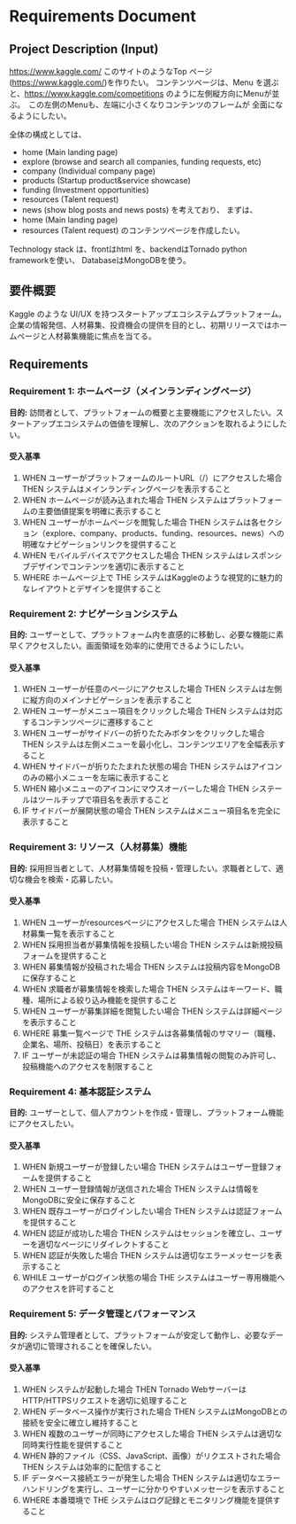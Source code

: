 # Requirements Document

## Project Description (Input)

https://www.kaggle.com/
このサイトのようなTop ページ(https://www.kaggle.com/)を作りたい。
コンテンツページは、Menu を選ぶと、https://www.kaggle.com/competitions
のように左側縦方向にMenuが並ぶ。　この左側のMenuも、左端に小さくなりコンテンツのフレームが
全面になるようにしたい。

全体の構成としては、
- home (Main landing page)
- explore  (browse and search all companies, funding requests, etc)
- company  (Individual company page)
- products (Startup product&service showcase)
- funding  (Investment opportunities)
- resources (Talent request)
- news (show blog posts and news posts)
を考えており、
まずは、
- home (Main landing page)
- resources (Talent request)
のコンテンツページを作成したい。

Technology stack は、frontはhtml を、backendはTornado python frameworkを使い、
DatabaseはMongoDBを使う。

## 要件概要

Kaggle のような UI/UX を持つスタートアップエコシステムプラットフォーム。企業の情報発信、人材募集、投資機会の提供を目的とし、初期リリースではホームページと人材募集機能に焦点を当てる。

## Requirements

### Requirement 1: ホームページ（メインランディングページ）
**目的:** 訪問者として、プラットフォームの概要と主要機能にアクセスしたい。スタートアップエコシステムの価値を理解し、次のアクションを取れるようにしたい。

#### 受入基準
1. WHEN ユーザーがプラットフォームのルートURL（/）にアクセスした場合 THEN システムはメインランディングページを表示すること
2. WHEN ホームページが読み込まれた場合 THEN システムはプラットフォームの主要価値提案を明確に表示すること
3. WHEN ユーザーがホームページを閲覧した場合 THEN システムは各セクション（explore、company、products、funding、resources、news）への明確なナビゲーションリンクを提供すること
4. WHEN モバイルデバイスでアクセスした場合 THEN システムはレスポンシブデザインでコンテンツを適切に表示すること
5. WHERE ホームページ上で THE システムはKaggleのような視覚的に魅力的なレイアウトとデザインを提供すること

### Requirement 2: ナビゲーションシステム
**目的:** ユーザーとして、プラットフォーム内を直感的に移動し、必要な機能に素早くアクセスしたい。画面領域を効率的に使用できるようにしたい。

#### 受入基準
1. WHEN ユーザーが任意のページにアクセスした場合 THEN システムは左側に縦方向のメインナビゲーションを表示すること
2. WHEN ユーザーがメニュー項目をクリックした場合 THEN システムは対応するコンテンツページに遷移すること
3. WHEN ユーザーがサイドバーの折りたたみボタンをクリックした場合 THEN システムは左側メニューを最小化し、コンテンツエリアを全幅表示すること
4. WHEN サイドバーが折りたたまれた状態の場合 THEN システムはアイコンのみの縮小メニューを左端に表示すること
5. WHEN 縮小メニューのアイコンにマウスオーバーした場合 THEN システールはツールチップで項目名を表示すること
6. IF サイドバーが展開状態の場合 THEN システムはメニュー項目名を完全に表示すること

### Requirement 3: リソース（人材募集）機能
**目的:** 採用担当者として、人材募集情報を投稿・管理したい。求職者として、適切な機会を検索・応募したい。

#### 受入基準
1. WHEN ユーザーがresourcesページにアクセスした場合 THEN システムは人材募集一覧を表示すること
2. WHEN 採用担当者が募集情報を投稿したい場合 THEN システムは新規投稿フォームを提供すること
3. WHEN 募集情報が投稿された場合 THEN システムは投稿内容をMongoDBに保存すること
4. WHEN 求職者が募集情報を検索した場合 THEN システムはキーワード、職種、場所による絞り込み機能を提供すること
5. WHEN ユーザーが募集詳細を閲覧したい場合 THEN システムは詳細ページを表示すること
6. WHERE 募集一覧ページで THE システムは各募集情報のサマリー（職種、企業名、場所、投稿日）を表示すること
7. IF ユーザーが未認証の場合 THEN システムは募集情報の閲覧のみ許可し、投稿機能へのアクセスを制限すること

### Requirement 4: 基本認証システム
**目的:** ユーザーとして、個人アカウントを作成・管理し、プラットフォーム機能にアクセスしたい。

#### 受入基準
1. WHEN 新規ユーザーが登録したい場合 THEN システムはユーザー登録フォームを提供すること
2. WHEN ユーザー登録情報が送信された場合 THEN システムは情報をMongoDBに安全に保存すること
3. WHEN 既存ユーザーがログインしたい場合 THEN システムは認証フォームを提供すること
4. WHEN 認証が成功した場合 THEN システムはセッションを確立し、ユーザーを適切なページにリダイレクトすること
5. WHEN 認証が失敗した場合 THEN システムは適切なエラーメッセージを表示すること
6. WHILE ユーザーがログイン状態の場合 THE システムはユーザー専用機能へのアクセスを許可すること

### Requirement 5: データ管理とパフォーマンス
**目的:** システム管理者として、プラットフォームが安定して動作し、必要なデータが適切に管理されることを確保したい。

#### 受入基準
1. WHEN システムが起動した場合 THEN Tornado WebサーバーはHTTP/HTTPSリクエストを適切に処理すること
2. WHEN データベース操作が実行された場合 THEN システムはMongoDBとの接続を安全に確立し維持すること
3. WHEN 複数のユーザーが同時にアクセスした場合 THEN システムは適切な同時実行性能を提供すること
4. WHEN 静的ファイル（CSS、JavaScript、画像）がリクエストされた場合 THEN システムは効率的に配信すること
5. IF データベース接続エラーが発生した場合 THEN システムは適切なエラーハンドリングを実行し、ユーザーに分かりやすいメッセージを表示すること
6. WHERE 本番環境で THE システムはログ記録とモニタリング機能を提供すること